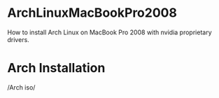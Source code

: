 # ArchLinuxMacBookPro2008
How to install Arch Linux on MacBook Pro 2008 with nvidia proprietary drivers.

# Arch Installation
/Arch iso/
